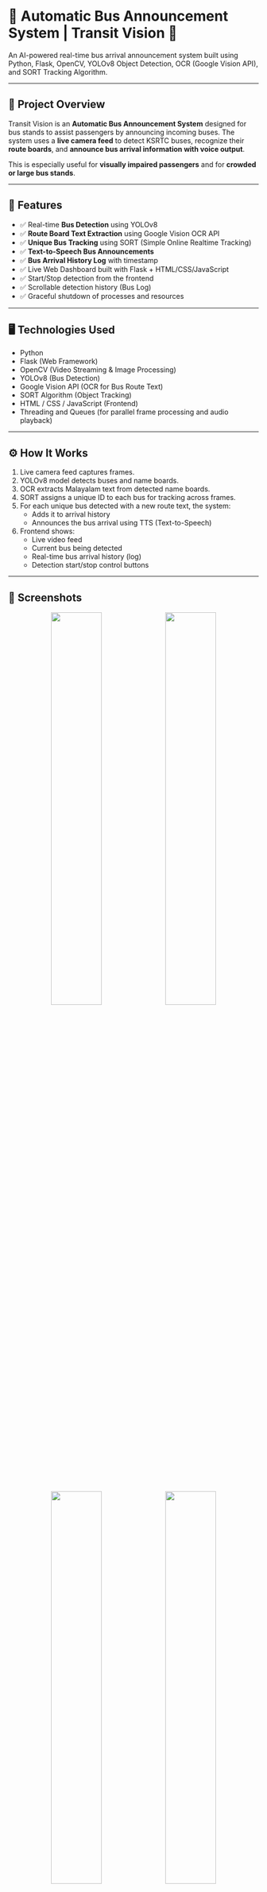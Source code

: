 # 🚌 Automatic Bus Announcement System | Transit Vision 🚏

An AI-powered real-time bus arrival announcement system built using Python, Flask, OpenCV, YOLOv8 Object Detection, OCR (Google Vision API), and SORT Tracking Algorithm.

---

## 📌 Project Overview

Transit Vision is an **Automatic Bus Announcement System** designed for bus stands to assist passengers by announcing incoming buses. The system uses a **live camera feed** to detect KSRTC buses, recognize their **route boards**, and **announce bus arrival information with voice output**.

This is especially useful for **visually impaired passengers** and for **crowded or large bus stands**.

---

## 🚀 Features

- ✅ Real-time **Bus Detection** using YOLOv8
- ✅ **Route Board Text Extraction** using Google Vision OCR API
- ✅ **Unique Bus Tracking** using SORT (Simple Online Realtime Tracking)
- ✅ **Text-to-Speech Bus Announcements**
- ✅ **Bus Arrival History Log** with timestamp
- ✅ Live Web Dashboard built with Flask + HTML/CSS/JavaScript
- ✅ Start/Stop detection from the frontend
- ✅ Scrollable detection history (Bus Log)
- ✅ Graceful shutdown of processes and resources

---

## 🖥️ Technologies Used

- Python
- Flask (Web Framework)
- OpenCV (Video Streaming & Image Processing)
- YOLOv8 (Bus Detection)
- Google Vision API (OCR for Bus Route Text)
- SORT Algorithm (Object Tracking)
- HTML / CSS / JavaScript (Frontend)
- Threading and Queues (for parallel frame processing and audio playback)

---

## ⚙️ How It Works

1. Live camera feed captures frames.
2. YOLOv8 model detects buses and name boards.
3. OCR extracts Malayalam text from detected name boards.
4. SORT assigns a unique ID to each bus for tracking across frames.
5. For each unique bus detected with a new route text, the system:
    - Adds it to arrival history
    - Announces the bus arrival using TTS (Text-to-Speech)
6. Frontend shows:
    - Live video feed
    - Current bus being detected
    - Real-time bus arrival history (log)
    - Detection start/stop control buttons

---

## 📸 Screenshots

<p align="center">
  <img src="https://github.com/user-attachments/assets/7fe14ec0-ef7a-40d3-93d0-56cd006b1586" width="45%" />
  <img src="https://github.com/user-attachments/assets/8d01e45b-3f3c-4e11-8cc3-62f90deb37d5" width="45%" />
</p>

<p align="center">
  <img src="https://github.com/user-attachments/assets/9939551e-6778-46f4-9c09-83b6fb453efd" width="45%" />
  <img src="https://github.com/user-attachments/assets/c1c07209-6b61-4375-880b-a48235d1b183" width="45%" />
</p>

---

## 📂 Project Structure (Key Files/Folders)

app.py # Main Flask app
functions.py # Detection logic, OCR, tracking, history, TTS
templates/ # HTML frontend pages (index.html, golive.html, etc)
static/ # CSS, JS, images
history.json # Persistent Bus Arrival History


---

## 🧠 Algorithms Used

- **YOLOv8** → Bus and Board Detection
- **Google Vision API OCR** → Text extraction from bus boards
- **SORT (Kalman Filter + Hungarian Algorithm)** → Object Tracking across frames
- **TTS (Text-to-Speech)** → Bus arrival audio announcements

---

## 🙋🏻‍♂️ Team Contribution / Customization Done

- ✅ Designed full system flow from live camera to announcement.
- ✅ Customized YOLOv8 model for KSRTC bus detection.
- ✅ Integrated Google Vision OCR for Malayalam text reading.
- ✅ Implemented SORT tracking for unique bus ID assignment.
- ✅ Developed real-time frontend dashboard with history log.
- ✅ Managed server-side threading, API rate control, and graceful shutdown.
- ✅ Implemented history.json file saving for persistent log.

---

## 👨‍💻 Authors

- **Alfred Antony**
- **Anabel George**
- **Fabiya Philomina M J**

---
